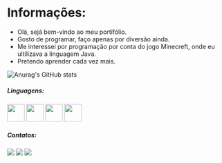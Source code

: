  # Informações:
 
 - Olá, sejá bem-vindo ao meu portifólio. 
 - Gosto de programar, faço apenas por diversão ainda.
 - Me interessei por programação por conta do jogo Minecreft, onde eu ultilizava a linguagem Java. 
 - Pretendo aprender cada vez mais.
 
 
 
 ![Anurag's GitHub stats](https://github-readme-stats.vercel.app/api?username=dinnaky&show_icons=true&theme=radical)



##### Linguagens:

<img src="https://cdn.jsdelivr.net/gh/devicons/devicon/icons/java/java-original.svg" width="40" height="40"/> <img src="https://cdn.jsdelivr.net/gh/devicons/devicon/icons/php/php-plain.svg" width="40" height="40"/> <img src="https://cdn.jsdelivr.net/gh/devicons/devicon/icons/csharp/csharp-original.svg" width="40" height="40"/> <img src="https://cdn.jsdelivr.net/gh/devicons/devicon/icons/javascript/javascript-original.svg" width="40" height="40"/>

##### Contatos:

<div>
<a href="https://instagram.com/oarthurvitor" target="_blank"><img src="https://img.shields.io/badge/-Instagram-%23E4405F?style=for-the-badge&logo=instagram&logoColor=white" target="_blank"></a>
<a href = "mailto:arhturvitorsilvio@gmail.com"><img src="https://img.shields.io/badge/Gmail-D14836?style=for-the-badge&logo=gmail&logoColor=white" target="_blank"></a>
<a href="https://www.linkedin.com/in/arthur-vitor-silvio-356084245/" target="_blank"><img src="https://img.shields.io/badge/-LinkedIn-%230077B5?style=for-the-badge&logo=linkedin&logoColor=white" target="_blank"></a>   
</div> 


